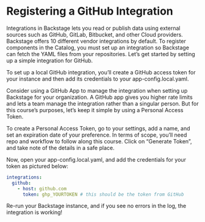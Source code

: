 # Registering a GitHub Integration #

Integrations in Backstage lets you read or publish data using external sources such as GitHub, GitLab, Bitbucket, and other Cloud providers. Backstage offers 10 different vendor integrations by default. To register components in the Catalog, you must set up an integration so Backstage can fetch the YAML files from your repositories. Let’s get started by setting up a simple integration for GitHub.

To set up a local GitHub integration, you’ll create a GitHub access token for your instance and then add its credentials to your app-config.local.yaml.

Consider using a GitHub App to manage the integration when setting up Backstage for your organization. A GitHub app gives you higher rate limits and lets a team manage the integration rather than a singular person. But for this course’s purposes, let’s keep it simple by using a Personal Access Token.

To create a Personal Access Token, go to your settings, add a name, and set an expiration date of your preference. In terms of scope, you’ll need repo and workflow to follow along this course. Click on “Generate Token”, and take note of the details in a safe place.

Now, open your app-config.local.yaml, and add the credentials for your token as pictured below:

```yaml
integrations:
  github:
    - host: github.com
      token: ghp_YOURTOKEN # this should be the token from GitHub
```

Re-run your Backstage instance, and if you see no errors in the log, the integration is working!